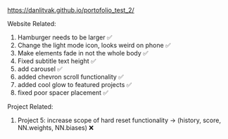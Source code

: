 https://danlitvak.github.io/portofolio_test_2/

Website Related:
1) Hamburger needs to be larger ✅
2) Change the light mode icon, looks weird on phone ✅
3) Make elements fade in not the whole body ✅
4) Fixed subtitle text height ✅
5) add carousel ✅
6) added chevron scroll functionality ✅
7) added cool glow to featured projects ✅
8) fixed poor spacer placement ✅

Project Related:
1) Project 5: increase scope of hard reset functionality -> (history, score, NN.weights, NN.biases) ❌